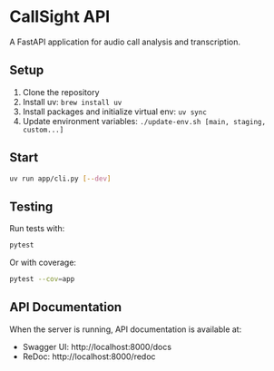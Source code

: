 # CallSight API

A FastAPI application for audio call analysis and transcription.

## Setup

1. Clone the repository
2. Install uv: `brew install uv`
3. Install packages and initialize virtual env: `uv sync`
4. Update environment variables: `./update-env.sh [main, staging, custom...]`

## Start

```bash
uv run app/cli.py [--dev]
```

## Testing

Run tests with:

```bash
pytest
```

Or with coverage:

```bash
pytest --cov=app
```

## API Documentation

When the server is running, API documentation is available at:
- Swagger UI: http://localhost:8000/docs
- ReDoc: http://localhost:8000/redoc